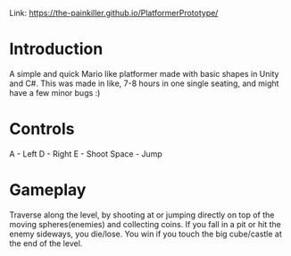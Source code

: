 Link: https://the-painkiller.github.io/PlatformerPrototype/

# Introduction
A simple and quick Mario like platformer made with basic shapes in Unity and C#. This was made in like, 7-8 hours in one single seating, and might have a few minor bugs :)

# Controls
A - Left
D - Right
E - Shoot
Space - Jump

# Gameplay
Traverse along the level, by shooting at or jumping directly on top of the moving spheres(enemies) and collecting coins. If you fall in a pit or hit the enemy sideways, you die/lose. You win if you touch the big cube/castle at the end of the level.
